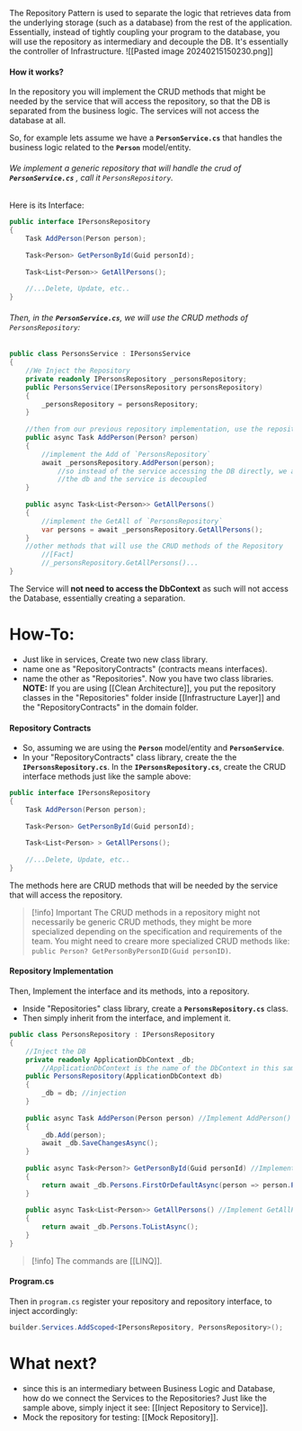 The Repository Pattern is used to separate the logic that retrieves data from the underlying storage (such as a database) from the rest of the application. Essentially, instead of tightly coupling your program to the database, you will use the repository as intermediary and decouple the DB. It's essentially the controller of Infrastructure.
![[Pasted image 20240215150230.png]]
#### How it works?
In the repository you will implement the CRUD methods that might be needed by the service that will access the repository, so that the DB is separated from the business logic. The services will not access the database at all.

So, for example lets assume we have a **`PersonService.cs`** that handles the business logic related to the **`Person`** model/entity.
###### We implement a generic repository that will handle the crud of **`PersonService.cs`** , call it `PersonsRepository`.
Here is its Interface:
```c#
public interface IPersonsRepository
{
	Task AddPerson(Person person);
	
	Task<Person> GetPersonById(Guid personId);
	
	Task<List<Person>> GetAllPersons();
	
	//...Delete, Update, etc..
}
```
###### Then, in the **`PersonService.cs`**, we will use the CRUD methods of `PersonsRepository`:
```c#
public class PersonsService : IPersonsService
{
	//We Inject the Repository
	private readonly IPersonsRepository _personsRepository;
	public PersonsService(IPersonsRepository personsRepository)
	{
		_personsRepository = personsRepository;
	}
	
	//then from our previous repository implementation, use the repository CRUD methods
	public async Task AddPerson(Person? person)
	{
		//implement the Add of `PersonsRepository`
		await _personsRepository.AddPerson(person);
			//so instead of the service accessing the DB directly, we access the repository instead
			//the db and the service is decoupled
	}
	
	public async Task<List<Person>> GetAllPersons()
	{
		//implement the GetAll of `PersonsRepository`
		var persons = await _personsRepository.GetAllPersons();
	}
	//other methods that will use the CRUD methods of the Repository
		//[Fact]
		//_personsRepository.GetAllPersons()...
}
```
The Service will **not need to access the DbContext** as such will not access the Database, essentially creating a separation.
# How-To:
- Just like in services, Create two new class library.
-  name one as "RepositoryContracts" (contracts means interfaces).
- name the other as "Repositories".
Now you have two class libraries.
**NOTE:** If you are using [[Clean Architecture]], you put the repository classes in the "Repositories" folder inside [[Infrastructure Layer]] and the "RepositoryContracts" in the domain folder.
#### Repository Contracts
- So, assuming we are using the **`Person`** model/entity and **`PersonService`**.
- In your "RepositoryContracts" class library, create the the **`IPersonsRepository.cs`**.
In the **`IPersonsRepository.cs`**, create the CRUD interface methods just like the sample above:
```c#
public interface IPersonsRepository
{
	Task AddPerson(Person person);
	
	Task<Person> GetPersonById(Guid personId);
	
	Task<List<Person> > GetAllPersons();
	
	//...Delete, Update, etc..
}
```
The methods here are CRUD methods that will be needed by the service that will access the repository.
>[!info] Important
>The CRUD methods in a repository might not necessarily be generic CRUD methods, they might be more specialized depending on the specification and requirements of the team. You might need to creare more specialized CRUD methods like:
>`public Person? GetPersonByPersonID(Guid personID)`.
#### Repository Implementation
Then, Implement the interface and its methods, into a repository.
- Inside "Repositories" class library, create a **`PersonsRepository.cs`** class.
- Then simply inherit from the interface, and implement it.
```c#
public class PersonsRepository : IPersonsRepository
{
	//Inject the DB
	private readonly ApplicationDbContext _db;
		//ApplicationDbContext is the name of the DbContext in this sample
	public PersonsRepository(ApplicationDbContext db)
	{
		_db = db; //injection
	}
	
	public async Task AddPerson(Person person) //Implement AddPerson()
	{
		_db.Add(person);
		await _db.SaveChangesAsync();
	}
	
	public async Task<Person?> GetPersonById(Guid personId) //Implement GetPersonById()
	{
		return await _db.Persons.FirstOrDefaultAsync(person => person.PersonID == personID);
	}
	
	public async Task<List<Person>> GetAllPersons() //Implement GetAllPersons()
	{
		return await _db.Persons.ToListAsync();
	}
}
```
>[!info]
>The commands are [[LINQ]].
#### Program.cs
Then in `program.cs` register your repository and repository interface, to inject accordingly:
```c#
builder.Services.AddScoped<IPersonsRepository, PersonsRepository>();
```
# What next?
- since this is an intermediary between Business Logic and Database, how do we connect the Services to the Repositories? Just like the sample above, simply inject it see: [[Inject Repository to Service]].
- Mock the repository for testing: [[Mock Repository]].